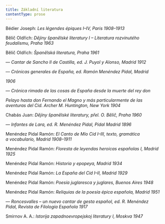```yaml
---
title: Základní literatura
contentType: prose
---
```


<section>

Bédier Joseph: _Les légendes épiques I–IV, Paris 1908–1913_

Bělič Oldřich: _Dějiny španělské literatury I – Literatura rozvinutého feudalismu, Praha 1963_

Bělič Oldřich: _Španělská literatura, Praha 1961_

— _Cantar de Sancho II de Castilla, ed. J. Puyol y Alonso, Madrid 1912_

— _Crónicas generales de Espaňa, ed. Ramón Menéndez Pidal, Madrid_

_1906_

— _Crónica rimada de las cosas de Espaňa desde la muerte del rey don_

_Pelayo hasta don Fernando el Magno y más particularmente de las aventuras del Cid. Archer M. Huntington, New York 1904_

Chabás Juan: _Dějiny španělské literatury, přel. O. Bělič, Praha 1960_

— _Infantes de Lara, ed. R. Menéndez Pidal, Pidal Madrid 1896_

Menéndez Pidal Ramón: _El Canto de Mío Cid I–III, texto, gramática a vocabulario, Madrid 1908–1911_

Menéndez Pidal Ramón: _Floresta de leyendas heroicas espaňolas I, Madrid 1925_

Menéndez Pidal Ramón: _Historia y epopeya, Madrid 1934_

Menéndez Pidal Ramón: _La Espaňa del Cid I–II, Madrid 1929_

Menéndez Pidal Ramón: _Poesía juglaresca y juglares, Buenos Aires 1948_

Menéndez Pidal Ramón: _Reliquias de la poesía épica espaňola, Madrid 1951_

— _Roncesvalles – un nuevo cantar de gesta espaňol, ed. R. Menéndez Pidal, Revista de Filología Espaňola 1917_

Smirnov A. A.: _Istorija zapadnoevropejskoj literatury I, Moskva 1947_

</section>

